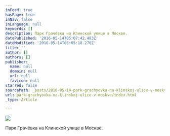 ```yaml
---
inFeed: true
hasPage: true
inNav: false
inLanguage: null
keywords: []
description: Парк Грачёвка на Клинской улице в Москве.
datePublished: '2016-05-14T05:07:42.483Z'
dateModified: '2016-05-14T05:05:18.270Z'
title: ''
author: []
authors: []
publisher:
  name: null
  domain: null
  url: null
  favicon: null
starred: false
sourcePath: _posts/2016-05-14-park-grachyovka-na-klinskoj-ulice-v-moskve.md
url: park-grachyovka-na-klinskoj-ulice-v-moskve/index.html
_type: Article

---
```

![](https://the-grid-user-content.s3-us-west-2.amazonaws.com/e02b5b85-ab1f-4fb0-94d6-1863bbfc4413.jpg)

Парк Грачёвка на Клинской улице в Москве.